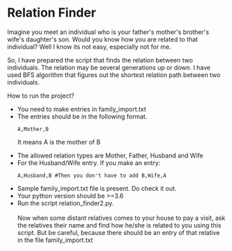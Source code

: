 # Relation Finder

Imagine you meet an individual who is your father's mother's brother's wife's daughter's son. Would you know how you are related to that individual?
Well I know its not easy, especially not for me.

So, I have prepared the script that finds the relation between two individuals. The relation may be several generations up or down. I have used BFS algorithm that figures out the shortest relation path between two individuals.

How to run the project?

<ul>

<li> You need to make entries in family_import.txt </li>
<li> The entries should be in the following format.<br/>

```
A,Mother,B
```

It means A is the mother of B
</li>
<li> The allowed relation types are Mother, Father, Husband and Wife</li>
<li> For the Husband/Wife entry. If you make an entry:

```
A,Husband,B #Then you don't have to add B,Wife,A
```
</li>
<li> Sample family_import.txt file is present. Do check it out.</li>
<li> Your python version should be >=3.6</li>
<li> Run the script relation_finder2.py.</li>

<br/>
Now when some distant relatives comes to your house to pay a visit, ask the relatives their name and find how he/she is related to you using this script.
But be careful, because there should be an entry of that relative in the file family_import.txt

